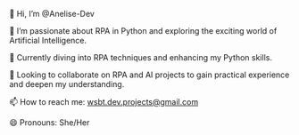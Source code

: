 👋 Hi, I’m @Anelise-Dev

👀 I’m passionate about RPA in Python and exploring the exciting world of Artificial Intelligence.

🌱 Currently diving into RPA techniques and enhancing my Python skills.

💞️ Looking to collaborate on RPA and AI projects to gain practical experience and deepen my understanding.

📫 How to reach me: wsbt.dev.projects@gmail.com

😄 Pronouns: She/Her

<!---
Anelise-Dev/Anelise-Dev is a ✨ special ✨ repository because its `README.md` (this file) appears on your GitHub profile.
You can click the Preview link to take a look at your changes.
--->
